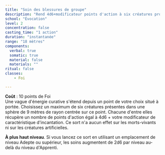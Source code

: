 ```yaml
---
title: "Soin des blessures de groupe"
description: "Rend 4d6+modificateur points d'action à six créatures proches."
school: "Évocation"
level: 2
concentration: false
casting_time: "1 action"
duration: "instantanée"
range: "18 mètres"
components:
  verbal: true
  somatic: true
  material: false
  materials: ""
ritual: false
classes:
    - Foi

---
```

**Coût** : 10 points de Foi  
Une vague d'énergie curative s'étend depuis un point de votre choix situé à portée. Choisissez un maximum de six créatures présentes dans une sphère de 9 mètres de rayon centrée sur ce point. Chacune d'entre elles récupère un nombre de points d'action égal à 4d6 + votre modificateur de caractéristique d'incantation. Ce sort n'a aucun effet sur les morts-vivants ni sur les créatures artificielles.

**À plus haut niveau**. Si vous lancez ce sort en utilisant un emplacement de niveau Adepte ou supérieur, les soins augmentent de 2d6 par niveau au-delà du niveau d'Apprenti.  
